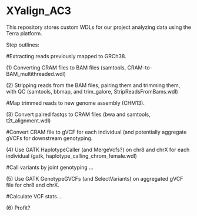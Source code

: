 # XYalign_AC3

This repository stores custom WDLs for our project analyzing data using the Terra platform.

Step outlines:

#Extracting reads previously mapped to GRCh38.

(1) Converting CRAM files to BAM files (samtools, CRAM-to-BAM_multithreaded.wdl)

(2) Stripping reads from the BAM files, pairing them and trimming them, with QC (samtools, bbmap, and trim_galore, StripReadsFromBams.wdl)

#Map trimmed reads to new genome assembly (CHM13).

(3) Convert paired fastqs to CRAM files (bwa and samtools, t2t_alignment.wdl)

#Convert CRAM file to gVCF for each individual (and potentially aggregate gVCFs for downstream genotyping.

(4) Use GATK HaplotypeCaller (and MergeVcfs?) on chr8 and chrX for each individual (gatk, haplotype_calling_chrom_female.wdl)

#Call variants by joint genotyping ...

(5) Use GATK GenotypeGVCFs (and SelectVariants) on aggregated gVCF file for chr8 and chrX.

#Calculate VCF stats....

(6) Profit?
